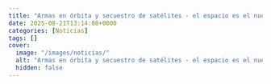 ```yaml
---
title: "Armas en órbita y secuestro de satélites - el espacio es el nuevo campo de batalla del siglo XXI"
date: 2025-08-21T13:14:08+0000
categories: [Noticias]
tags: []
cover:
  image: "/images/noticias/"
  alt: "Armas en órbita y secuestro de satélites - el espacio es el nuevo campo de batalla del siglo XXI"
  hidden: false
---
```



